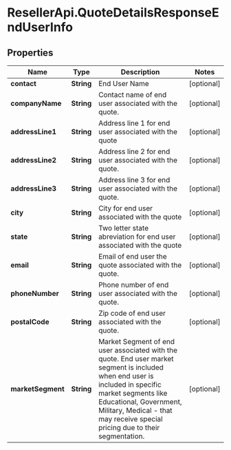 # ResellerApi.QuoteDetailsResponseEndUserInfo

## Properties

Name | Type | Description | Notes
------------ | ------------- | ------------- | -------------
**contact** | **String** | End User Name | [optional] 
**companyName** | **String** | Contact name  of end user associated with the quote. | [optional] 
**addressLine1** | **String** | Address line 1 for end user associated with the quote | [optional] 
**addressLine2** | **String** | Address line 2 for end user associated with the quote. | [optional] 
**addressLine3** | **String** | Address line 3 for end user associated with the quote. | [optional] 
**city** | **String** | City for end user associated with the quote | [optional] 
**state** | **String** | Two letter state abreviation for end user associated with the quote | [optional] 
**email** | **String** | Email of end user the quote associated with the quote. | [optional] 
**phoneNumber** | **String** | Phone number of end user associated with the quote. | [optional] 
**postalCode** | **String** | Zip code of end user associated with the quote. | [optional] 
**marketSegment** | **String** | Market Segment of end user associated with the quote. End user market segment is included when end user is included in specific market segments like Educational, Government, Military, Medical - that may receive special pricing due to their segmentation. | [optional] 


